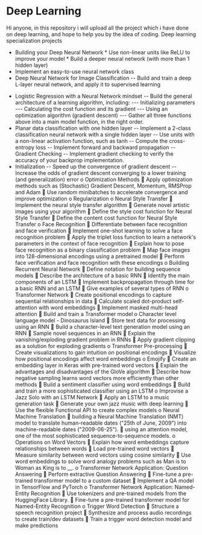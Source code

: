# Deep Learning
Hi anyone, in this repository i will upload all the project which i have done on deep learning, and hope to help you by the idea of coding.
Deep learning specialization projects
*	Building your Deep Neural Network
        *	Use non-linear units like ReLU to improve your model
        *	Build a deeper neural network (with more than 1 hidden layer)
   *	Implement an easy-to-use neural network class
*	Deep Neural Network for Image Classification
--	Build and train a deep L-layer neural network, and apply it to supervised learning
-	Logistic Regression with a Neural Network mindset
--	Build the general architecture of a learning algorithm, including:
--- Initializing parameters
--- Calculating the cost function and its gradient
--- Using an optimization algorithm (gradient descent) 
--- Gather all three functions above into a main model function, in the right order.
- Planar data classification with one hidden layer
-- Implement a 2-class classification neural network with a single hidden layer
-- Use units with a non-linear activation function, such as tanh
--	Compute the cross-entropy loss
--	Implement forward and backward propagation
--	Gradient Checking
-- Implement gradient checking to verify the accuracy of your backprop implementation.
-	Initialization
--	Speed up the convergence of gradient descent
--	Increase the odds of gradient descent converging to a lower training (and generalization) error 
o	Optimization Methods
	Apply optimization methods such as (Stochastic) Gradient Descent, Momentum, RMSProp and Adam
	Use random minibatches to accelerate convergence and improve optimization
o	Regularization
o	Neural Style Transfer
	Implement the neural style transfer algorithm 
	Generate novel artistic images using your algorithm 
	Define the style cost function for Neural Style Transfer
	Define the content cost function for Neural Style Transfer
o	Face Recognition
	Differentiate between face recognition and face verification
	Implement one-shot learning to solve a face recognition problem
	Apply the triplet loss function to learn a network's parameters in the context of face recognition
	Explain how to pose face recognition as a binary classification problem
	Map face images into 128-dimensional encodings using a pretrained model
	Perform face verification and face recognition with these encodings
o	Building Recurrent Neural Network
	Define notation for building sequence models
	Describe the architecture of a basic RNN
	Identify the main components of an LSTM
	Implement backpropagation through time for a basic RNN and an LSTM
	Give examples of several types of RNN
o	Transformer Network
	Create positional encodings to capture sequential relationships in data
	Calculate scaled dot-product self-attention with word embeddings
	Implement masked multi-head attention
	Build and train a Transformer model
o	Character level language model - Dinosaurus Island
	Store text data for processing using an RNN 
	Build a character-level text generation model using an RNN
	Sample novel sequences in an RNN
	Explain the vanishing/exploding gradient problem in RNNs
	Apply gradient clipping as a solution for exploding gradients
o	Transformer Pre-processing
	Create visualizations to gain intuition on positional encodings
	Visualize how positional encodings affect word embeddings
o	Emojify
	Create an embedding layer in Keras with pre-trained word vectors
	Explain the advantages and disadvantages of the GloVe algorithm
	Describe how negative sampling learns word vectors more efficiently than other methods
	Build a sentiment classifier using word embeddings
	Build and train a more sophisticated classifier using an LSTM
o	Improvise a Jazz Solo with an LSTM Network
	Apply an LSTM to a music generation task
	Generate your own jazz music with deep learning
	Use the flexible Functional API to create complex models
o	Neural Machine Translation
	building a Neural Machine Translation (NMT) model to translate human-readable dates ("25th of June, 2009") into machine-readable dates ("2009-06-25"). 
	using an attention model, one of the most sophisticated sequence-to-sequence models.
o	Operations on Word Vectors
	Explain how word embeddings capture relationships between words
	Load pre-trained word vectors
	Measure similarity between word vectors using cosine similarity
	Use word embeddings to solve word analogy problems such as Man is to Woman as King is to __.
o	Transformer Network Application: Question Answering
	Perform extractive Question Answering 
	Fine-tune a pre-trained transformer model to a custom dataset
	Implement a QA model in TensorFlow and PyTorch
o	Transformer Network Application: Named-Entity Recognition
	Use tokenizers and pre-trained models from the HuggingFace Library.
	Fine-tune a pre-trained transformer model for Named-Entity Recognition
o	Trigger Word Detection
	Structure a speech recognition project
	Synthesize and process audio recordings to create train/dev datasets
	Train a trigger word detection model and make predictions
